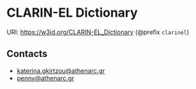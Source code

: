 # CLARIN-EL Dictionary

URI: https://w3id.org/CLARIN-EL_Dictionary (@prefix `clarinel`)


## Contacts

- katerina.gkirtzou@athenarc.gr
- penny@athenarc.gr
